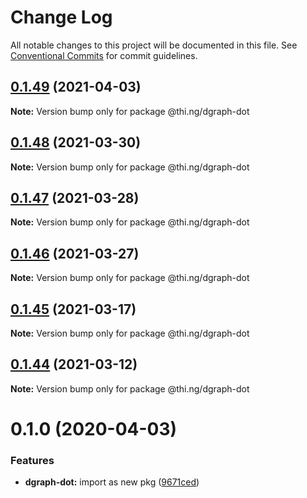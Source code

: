 # Change Log

All notable changes to this project will be documented in this file.
See [Conventional Commits](https://conventionalcommits.org) for commit guidelines.

## [0.1.49](https://github.com/thi-ng/umbrella/compare/@thi.ng/dgraph-dot@0.1.48...@thi.ng/dgraph-dot@0.1.49) (2021-04-03)

**Note:** Version bump only for package @thi.ng/dgraph-dot





## [0.1.48](https://github.com/thi-ng/umbrella/compare/@thi.ng/dgraph-dot@0.1.47...@thi.ng/dgraph-dot@0.1.48) (2021-03-30)

**Note:** Version bump only for package @thi.ng/dgraph-dot





## [0.1.47](https://github.com/thi-ng/umbrella/compare/@thi.ng/dgraph-dot@0.1.46...@thi.ng/dgraph-dot@0.1.47) (2021-03-28)

**Note:** Version bump only for package @thi.ng/dgraph-dot





## [0.1.46](https://github.com/thi-ng/umbrella/compare/@thi.ng/dgraph-dot@0.1.45...@thi.ng/dgraph-dot@0.1.46) (2021-03-27)

**Note:** Version bump only for package @thi.ng/dgraph-dot





## [0.1.45](https://github.com/thi-ng/umbrella/compare/@thi.ng/dgraph-dot@0.1.44...@thi.ng/dgraph-dot@0.1.45) (2021-03-17)

**Note:** Version bump only for package @thi.ng/dgraph-dot





## [0.1.44](https://github.com/thi-ng/umbrella/compare/@thi.ng/dgraph-dot@0.1.43...@thi.ng/dgraph-dot@0.1.44) (2021-03-12)

**Note:** Version bump only for package @thi.ng/dgraph-dot





# 0.1.0 (2020-04-03)


### Features

* **dgraph-dot:** import as new pkg ([9671ced](https://github.com/thi-ng/umbrella/commit/9671ceda29b0cd0ebbedce449943eec5abeff882))
